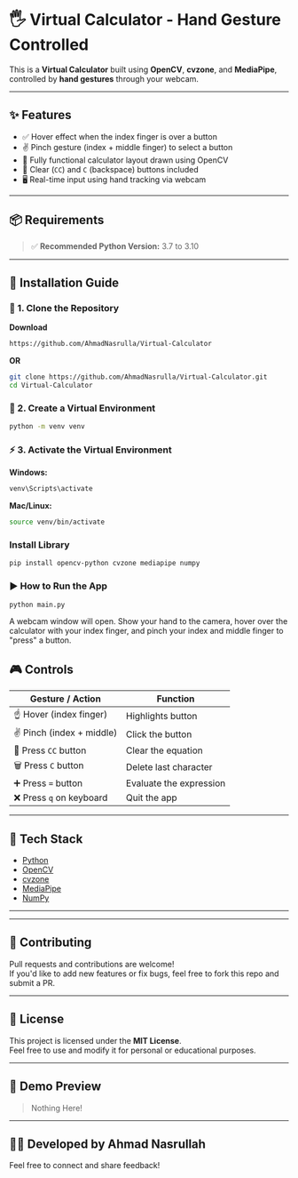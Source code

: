 # 🖐️ Virtual Calculator - Hand Gesture Controlled

This is a **Virtual Calculator** built using **OpenCV**, **cvzone**, and **MediaPipe**, controlled by **hand gestures** through your webcam.

---

## ✨ Features

- ✅ Hover effect when the index finger is over a button
- ✌️ Pinch gesture (index + middle finger) to select a button
- 🧮 Fully functional calculator layout drawn using OpenCV
- 🧼 Clear (`CC`) and `C` (backspace) buttons included
- 🖥️ Real-time input using hand tracking via webcam

---

## 📦 Requirements

> ✅ **Recommended Python Version:** 3.7 to 3.10

---

## 🔧 Installation Guide

### 🔁 1. Clone the Repository

**Download**
```bash
https://github.com/AhmadNasrulla/Virtual-Calculator
```
**OR**
```bash
git clone https://github.com/AhmadNasrulla/Virtual-Calculator.git
cd Virtual-Calculator
```

### 🧪 2. Create a Virtual Environment
```bash
python -m venv venv
```
### ⚡ 3. Activate the Virtual Environment

**Windows:**
```bash
venv\Scripts\activate
```
**Mac/Linux:**
```bash
source venv/bin/activate
```
### Install Library
```bash
pip install opencv-python cvzone mediapipe numpy
```

### ▶️ How to Run the App
```bash
python main.py
```
A webcam window will open. Show your hand to the camera, hover over the calculator with your index finger, and pinch your index and middle finger to "press" a button.

## 🎮 Controls

| Gesture / Action           | Function                   |
|----------------------------|----------------------------|
| ☝️ Hover (index finger)     | Highlights button           |
| ✌️ Pinch (index + middle)   | Click the button            |
| 🧼 Press `CC` button         | Clear the equation          |
| 🗑️ Press `C` button       | Delete last character       |
| ➕ Press `=` button         | Evaluate the expression     |
| ❌ Press `q` on keyboard    | Quit the app                |

---

## 🧠 Tech Stack

- [Python](https://www.python.org/)
- [OpenCV](https://opencv.org/)
- [cvzone](https://github.com/cvzone/cvzone)
- [MediaPipe](https://mediapipe.dev/)
- [NumPy](https://numpy.org/)

---


---

## 🤝 Contributing

Pull requests and contributions are welcome!  
If you'd like to add new features or fix bugs, feel free to fork this repo and submit a PR.

---

## 📜 License

This project is licensed under the **MIT License**.  
Feel free to use and modify it for personal or educational purposes.

---

## 📸 Demo Preview

> Nothing Here!
---

## 👨‍💻 Developed by Ahmad Nasrullah

Feel free to connect and share feedback!
